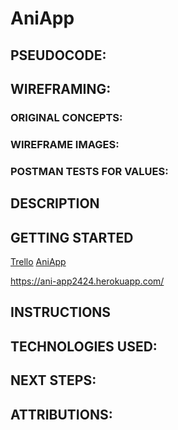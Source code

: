 # AniApp

## PSEUDOCODE:

## WIREFRAMING:
### ORIGINAL CONCEPTS:
### WIREFRAME IMAGES:
### POSTMAN TESTS FOR VALUES:

## DESCRIPTION

## GETTING STARTED
<a href="https://trello.com/b/QRzfVDEe/unit-2-project">Trello</a>
<a href="https://ani-app2424.herokuapp.com/">AniApp</a>

https://ani-app2424.herokuapp.com/
## INSTRUCTIONS

## TECHNOLOGIES USED:

## NEXT STEPS:

## ATTRIBUTIONS:


